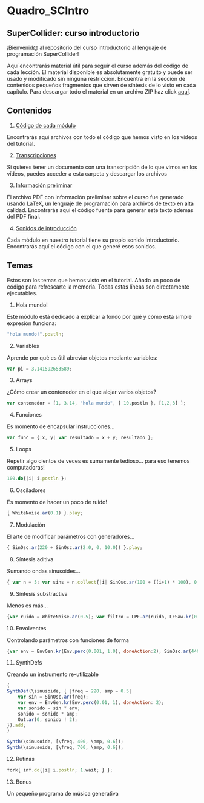 # Quadro_SCIntro
## SuperCollider: curso introductorio

¡Bienvenid@ al repositorio del curso introductorio al lenguaje de programación SuperCollider!

Aquí encontrarás material útil para seguir el curso además del código de cada lección. El material disponible es absolutamente gratuito y puede ser usado y modificado sin ninguna restricción. Encuentra en la sección de contenidos pequeños fragmentos que sirven de síntesis de lo visto en cada capítulo. Para descargar todo el material en un archivo ZIP haz click [aquí]().

## Contenidos

1. [Código de cada módulo](https://github.com/DarienBrito/Quadro_SCIntro/tree/master/codigo_modulos)

Encontrarás aqui archivos con todo el código que hemos visto en los vídeos del tutorial.

2. [Transcripciones](https://github.com/DarienBrito/Quadro_SCIntro/tree/master/transcripciones)

Si quieres tener un documento con una transcripción de lo que vimos en los vídeos, puedes acceder a esta carpeta y descargar los archivos

3. [Información preliminar](https://github.com/DarienBrito/Quadro_SCIntro/tree/master/info_preliminar_LaTeX)

El archivo PDF con información preliminar sobre el curso fue generado usando LaTeX, un lenguaje de programación para archivos de texto en alta calidad. Encontrarás aquí el código fuente para generar este texto además del PDF final.

4. [Sonidos de introducción]()

Cada módulo en nuestro tutorial tiene su propio sonido introductorio. Encontrarás aquí el código con el que generé esos sonidos.

## Temas

Estos son los temas que hemos visto en el tutorial. Añado un poco de código para refrescarte la memoria. Todas estas líneas son directamente ejecutables.

1. Hola mundo!

Este módulo está dedicado a explicar a fondo por qué y cómo esta simple expresión funciona:

```js
"hola mundo!".postln;
```

2. Variables

Aprende por qué es útil abreviar objetos mediante variables:

```js
var pi = 3.141592653589;
```

3. Arrays

¿Cómo crear un contenedor en el que alojar varios objetos?

```js
var contenedor = [1, 3.14, "hola mundo", { 10.postln }, [1,2,3] ];
```

4. Funciones

Es momento de encapsular instrucciones...

```js
var func = {|x, y| var resultado = x + y; resultado };
```
5. Loops

Repetir algo cientos de veces es sumamente tedioso... para eso tenemos computadoras!

```js
100.do{|i| i.postln };
```
6. Osciladores

Es momento de hacer un poco de ruido!

```js
{ WhiteNoise.ar(0.1) }.play; 
```
7. Modulación

El arte de modificar parámetros con generadores...

```js
{ SinOsc.ar(220 + SinOsc.ar(2.0, 0, 10.0)) }.play; 
```
8. Síntesis aditiva

Sumando ondas sinusoides...

```js
{ var n = 5; var sins = n.collect{|i| SinOsc.ar(100 + ((i+1) * 100), 0, 1/n) }; sins.sum }.play; 
```
9. Síntesis substractiva

Menos es más...

```js
{var ruido = WhiteNoise.ar(0.5); var filtro = LPF.ar(ruido, LFSaw.kr(0.5).range(20, 1000)); filtro }.play;
```
10. Envolventes

Controlando parámetros con funciones de forma 

```js
{var env = EnvGen.kr(Env.perc(0.001, 1.0), doneAction:2); SinOsc.ar(440) * env }.play;
```
11. SynthDefs

Creando un instrumento re-utilizable

```js
(
SynthDef(\sinusoide, { |freq = 220, amp = 0.5|
	var sin = SinOsc.ar(freq);
	var env = EnvGen.kr(Env.perc(0.01, 1), doneAction: 2);
	var sonido = sin * env;
	sonido = sonido * amp;
	Out.ar(0, sonido ! 2);
}).add;
)

Synth(\sinusoide, [\freq, 400, \amp, 0.6]);
Synth(\sinusoide, [\freq, 700, \amp, 0.6]);
```
12. Rutinas 

```js
fork{ inf.do{|i| i.postln; 1.wait; } };
```

13. Bonus

Un pequeño programa de música generativa